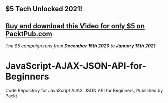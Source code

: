 ## $5 Tech Unlocked 2021!
[Buy and download this Video for only $5 on PacktPub.com](https://www.packtpub.com/product/javascript-ajax-json-api-for-beginners-video/9781838984168)
-----
*The $5 campaign         runs from __December 15th 2020__ to __January 13th 2021.__*

# JavaScript-AJAX-JSON-API-for-Beginners
Code Repository for JavaScript AJAX JSON API for Beginners, Published by Packt
